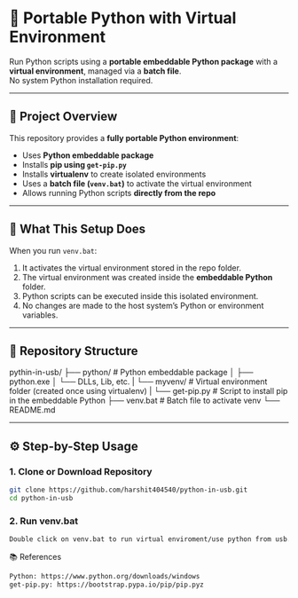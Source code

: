 # 🐍 Portable Python with Virtual Environment

Run Python scripts using a **portable embeddable Python package** with a **virtual environment**, managed via a **batch file**.  
No system Python installation required.

---

## 📘 Project Overview

This repository provides a **fully portable Python environment**:

- Uses **Python embeddable package**  
- Installs **pip using `get-pip.py`**  
- Installs **virtualenv** to create isolated environments  
- Uses a **batch file (`venv.bat`)** to activate the virtual environment  
- Allows running Python scripts **directly from the repo**  

---

## 🎯 What This Setup Does

When you run `venv.bat`:

1. It activates the virtual environment stored in the repo folder.  
2. The virtual environment was created inside the **embeddable Python** folder.  
3. Python scripts can be executed inside this isolated environment.
4. No changes are made to the host system’s Python or environment variables.

---

## 🧩 Repository Structure

pythin-in-usb/
├── python/ # Python embeddable package
│ ├── python.exe
│ └── DLLs, Lib, etc.
| └── myvenv/ # Virtual environment folder (created once using virtualenv)
| └── get-pip.py # Script to install pip in the embeddable Python
├── venv.bat # Batch file to activate venv
└── README.md

---

## ⚙️ Step-by-Step Usage

### 1. Clone or Download Repository

```bash
git clone https://github.com/harshit404540/python-in-usb.git
cd python-in-usb
```

### 2. Run venv.bat

```bash
Double click on venv.bat to run virtual enviroment/use python from usb.
```

📚 References

```bash
Python: https://www.python.org/downloads/windows
get-pip.py: https://bootstrap.pypa.io/pip/pip.pyz
```

